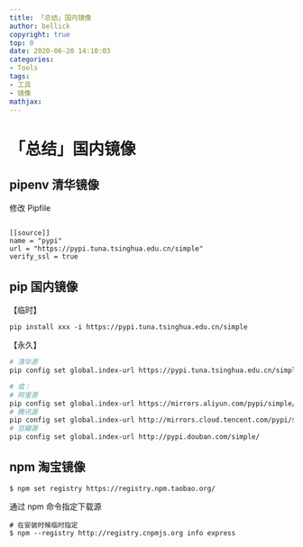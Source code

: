 ```yaml
---
title: 「总结」国内镜像
author: bellick
copyright: true
top: 0
date: 2020-06-20 14:10:03
categories:
- Tools
tags:
- 工具
- 镜像
mathjax:
---
```



# 「总结」国内镜像

## pipenv 清华镜像

修改 Pipfile

```

[[source]]
name = "pypi"
url = "https://pypi.tuna.tsinghua.edu.cn/simple"
verify_ssl = true

```



## pip 国内镜像



【临时】

```
pip install xxx -i https://pypi.tuna.tsinghua.edu.cn/simple
```

【永久】

```bash
# 清华源
pip config set global.index-url https://pypi.tuna.tsinghua.edu.cn/simple

# 或：
# 阿里源
pip config set global.index-url https://mirrors.aliyun.com/pypi/simple/
# 腾讯源
pip config set global.index-url http://mirrors.cloud.tencent.com/pypi/simple
# 豆瓣源
pip config set global.index-url http://pypi.douban.com/simple/
```



## npm 淘宝镜像



```shell
$ npm set registry https://registry.npm.taobao.org/
```



通过 npm 命令指定下载源

```shell
# 在安装时候临时指定
$ npm --registry http://registry.cnpmjs.org info express
```

